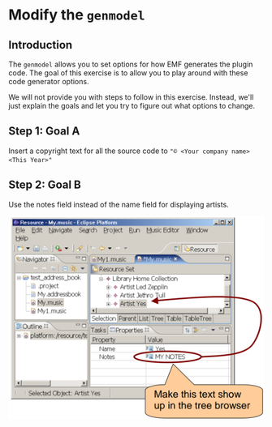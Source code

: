 # Modify the `genmodel`

## Introduction

The `genmodel` allows you to set options for how EMF generates the plugin code.
The goal of this exercise is to allow you to play around with these code generator options.

We will not provide you with steps to follow in this exercise.
Instead, we'll just explain the goals and let you try to figure out what options to change.

## Step 1: Goal A

Insert a copyright text for all the source code to ```"© <Your company name> <This Year>"```


## Step 2: Goal B

Use the notes field instead of the name field for displaying artists.

![](pics/05_01_goal.png)
